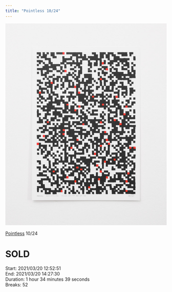 ```yaml
---
title: "Pointless 10/24"
---
```

![](../assets/202105281537.jpg)

[Pointless](202105271855) 10/24 

# SOLD

Start: 2021/03/20 12:52:51  
End: 2021/03/20 14:27:30  
Duration: 1 hour 34 minutes 39 seconds  
Breaks: 52